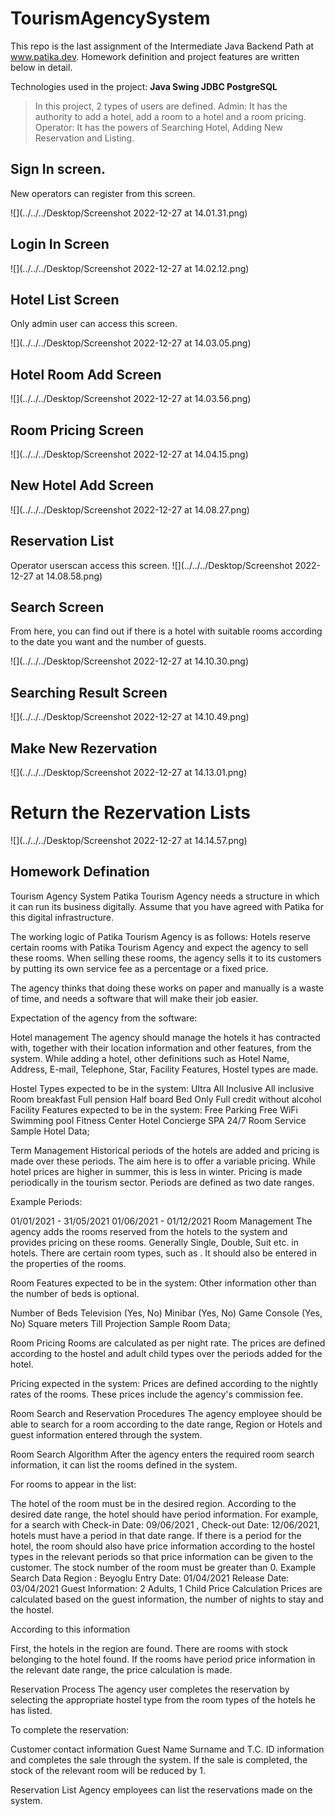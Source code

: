 # TourismAgencySystem

This repo is the last assignment of the Intermediate Java Backend Path at www.patika.dev. Homework definition and project features are written below in detail.

Technologies used in the project: 
**Java
Swing
JDBC
PostgreSQL**

>In this project, 2 types of users are defined.
Admin: It has the authority to add a hotel, add a room to a hotel and a room pricing.
Operator: It has the powers of Searching Hotel, Adding New Reservation and Listing.

## Sign In screen. 
New operators can register from this screen.

![](../../../Desktop/Screenshot 2022-12-27 at 14.01.31.png)

## Login In Screen

![](../../../Desktop/Screenshot 2022-12-27 at 14.02.12.png)

## Hotel List Screen
Only admin user can access this screen.

![](../../../Desktop/Screenshot 2022-12-27 at 14.03.05.png)

## Hotel Room Add Screen
![](../../../Desktop/Screenshot 2022-12-27 at 14.03.56.png)

## Room Pricing Screen
![](../../../Desktop/Screenshot 2022-12-27 at 14.04.15.png)

## New Hotel Add Screen
![](../../../Desktop/Screenshot 2022-12-27 at 14.08.27.png)

## Reservation List
Operator userscan access this screen.
![](../../../Desktop/Screenshot 2022-12-27 at 14.08.58.png)

## Search Screen
From here, you can find out if there is a hotel with suitable rooms according to the date you want and the number of guests.

![](../../../Desktop/Screenshot 2022-12-27 at 14.10.30.png)

## Searching Result Screen
![](../../../Desktop/Screenshot 2022-12-27 at 14.10.49.png)

## Make New Rezervation
![](../../../Desktop/Screenshot 2022-12-27 at 14.13.01.png)

# Return the Rezervation Lists
![](../../../Desktop/Screenshot 2022-12-27 at 14.14.57.png)



## Homework Defination

Tourism Agency System
Patika Tourism Agency needs a structure in which it can run its business digitally. Assume that you have agreed with Patika for this digital infrastructure.

The working logic of Patika Tourism Agency is as follows: Hotels reserve certain rooms with Patika Tourism Agency and expect the agency to sell these rooms. When selling these rooms, the agency sells it to its customers by putting its own service fee as a percentage or a fixed price.

The agency thinks that doing these works on paper and manually is a waste of time, and needs a software that will make their job easier.

Expectation of the agency from the software:

Hotel management
The agency should manage the hotels it has contracted with, together with their location information and other features, from the system. While adding a hotel, other definitions such as Hotel Name, Address, E-mail, Telephone, Star, Facility Features, Hostel types are made.

Hostel Types expected to be in the system:
Ultra All Inclusive
All inclusive
Room breakfast
Full pension
Half board
Bed Only
Full credit without alcohol
Facility Features expected to be in the system:
Free Parking
Free WiFi
Swimming pool
Fitness Center
Hotel Concierge
SPA
24/7 Room Service
Sample Hotel Data;


Term Management
Historical periods of the hotels are added and pricing is made over these periods. The aim here is to offer a variable pricing. While hotel prices are higher in summer, this is less in winter. Pricing is made periodically in the tourism sector. Periods are defined as two date ranges.

Example Periods:

01/01/2021 - 31/05/2021
01/06/2021 - 01/12/2021
Room Management
The agency adds the rooms reserved from the hotels to the system and provides pricing on these rooms. Generally Single, Double, Suit etc. in hotels. There are certain room types, such as . It should also be entered in the properties of the rooms.

Room Features expected to be in the system:
Other information other than the number of beds is optional.

Number of Beds
Television (Yes, No)
Minibar (Yes, No)
Game Console (Yes, No)
Square meters
Till
Projection
Sample Room Data;


Room Pricing
Rooms are calculated as per night rate. The prices are defined according to the hostel and adult child types over the periods added for the hotel.

Pricing expected in the system:
Prices are defined according to the nightly rates of the rooms. These prices include the agency's commission fee.

Room Search and Reservation Procedures
The agency employee should be able to search for a room according to the date range, Region or Hotels and guest information entered through the system.

Room Search Algorithm
After the agency enters the required room search information, it can list the rooms defined in the system.

For rooms to appear in the list:

The hotel of the room must be in the desired region.
According to the desired date range, the hotel should have period information. For example, for a search with Check-in Date: 09/06/2021 , Check-out Date: 12/06/2021, hotels must have a period in that date range.
If there is a period for the hotel, the room should also have price information according to the hostel types in the relevant periods so that price information can be given to the customer.
The stock number of the room must be greater than 0.
Example Search Data
Region : Beyoglu
Entry Date: 01/04/2021
Release Date: 03/04/2021
Guest Information: 2 Adults, 1 Child
Price Calculation
Prices are calculated based on the guest information, the number of nights to stay and the hostel.

According to this information

First, the hotels in the region are found.
There are rooms with stock belonging to the hotel found.
If the rooms have period price information in the relevant date range, the price calculation is made.

Reservation Process
The agency user completes the reservation by selecting the appropriate hostel type from the room types of the hotels he has listed.

To complete the reservation:

Customer contact information
Guest Name Surname and T.C. ID information
and completes the sale through the system. If the sale is completed, the stock of the relevant room will be reduced by 1.

Reservation List
Agency employees can list the reservations made on the system.

